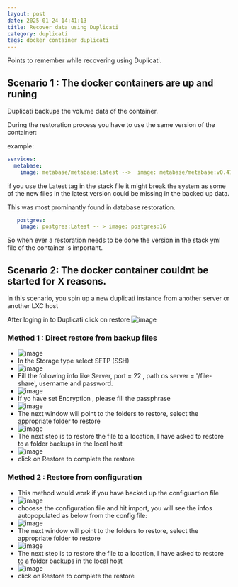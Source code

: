 ```yaml
---
layout: post
date: 2025-01-24 14:41:13
title: Recover data using Duplicati
category: duplicati
tags: docker container duplicati
---
```

Points to remember while recovering using Duplicati.

## Scenario 1 : The docker containers are up and runing 

Duplicati backups the volume data of the container.

During the restoration process you have to use the same version of the container:

example:
```yml
services:
  metabase:
    image: metabase/metabase:Latest -->  image: metabase/metabase:v0.47.7
```
 
if you use the Latest tag in the stack file it might break the system as some of the new files in the latest version could be missing in the backed up data.

This was most prominantly found in database restoration.

```yml
   postgres:
    image: postgres:Latest -- > image: postgres:16
```

So when ever a restoration needs to be done the version in the stack yml file of the container is important.

## Scenario 2: The docker container couldnt be started for X reasons.

In this scenario, you spin up a new duplicati instance from another server or another LXC host

After loging in to Duplicati click on restore
![image](https://github.com/user-attachments/assets/5ac649b1-0e42-455b-8597-50470bb04bc8)

### Method 1 : Direct restore from backup files
 - ![image](https://github.com/user-attachments/assets/9898e2de-aa5f-4657-8a14-34adbf8eccec)
 - In the Storage type select SFTP (SSH)
 - ![image](https://github.com/user-attachments/assets/8c3471e6-587a-4d53-844e-cce7bbe8df4b)
 - Fill the following info like Server, port = 22 , path os server = '/file-share', username and password.
 - ![image](https://github.com/user-attachments/assets/b47c041a-7a72-4dcf-b88d-e8753abca460)
 - If yo have set Encryption , please fill the passphrase
 - ![image](https://github.com/user-attachments/assets/3c05ee4c-bcf8-4357-b50f-0df5460d6339)
 - The next window will point to the folders to restore, select the appropriate folder to restore
 - ![image](https://github.com/user-attachments/assets/ecb0059c-a796-42b8-9796-212cdb46571f)
 - The next step is to restore the file to a location, I have asked to restore to a folder backups in the local host
 - ![image](https://github.com/user-attachments/assets/7fdcaf14-e55e-4e28-82ba-248a52be20fd)
 - click on Restore to complete the restore
   
### Method 2 : Restore from configuration
  - This method would work if you have backed up the configuartion file
  - ![image](https://github.com/user-attachments/assets/de896d9d-46fa-4505-ba28-19618d23df6b)
  - choosse the configuration file and hit import, you will see the infos autopopulated as below from the config file:
  - ![image](https://github.com/user-attachments/assets/12b637b7-6d0d-4d03-b56e-451db911991a)
  - The next window will point to the folders to restore, select the appropriate folder to restore
  - ![image](https://github.com/user-attachments/assets/ecb0059c-a796-42b8-9796-212cdb46571f)
  - The next step is to restore the file to a location, I have asked to restore to a folder backups in the local host
  - ![image](https://github.com/user-attachments/assets/7fdcaf14-e55e-4e28-82ba-248a52be20fd)
  - click on Restore to complete the restore








